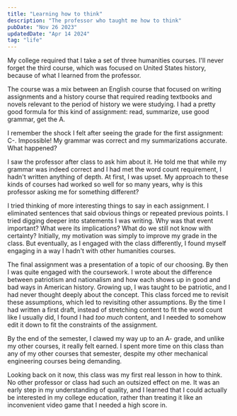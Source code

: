 ```yaml
---
title: "Learning how to think"
description: "The professor who taught me how to think"
pubDate: "Nov 26 2023"
updatedDate: "Apr 14 2024"
tag: "life"
---
```


My college required that I take a set of three humanities courses. I'll never forget the third course, which was focused on United States history, because of what I learned from the professor.

The course was a mix between an English course that focused on writing assignments and a history course that required reading textbooks and novels relevant to the period of history we were studying. I had a pretty good formula for this kind of assignment: read, summarize, use good grammar, get the A.

I remember the shock I felt after seeing the grade for the first assignment: C-. Impossible! My grammar was correct and my summarizations accurate. What happened?

I saw the professor after class to ask him about it. He told me that while my grammar was indeed correct and I had met the word count requirement, I hadn't written anything of depth. At first, I was upset. My approach to these kinds of courses had worked so well for so many years, why is this professor asking me for something different?

I tried thinking of more interesting things to say in each assignment. I eliminated sentences that said obvious things or repeated previous points. I tried digging deeper into statements I was writing. Why was that event important? What were its implications? What do we still not know with certainty? Initially, my motivation was simply to improve my grade in the class. But eventually, as I engaged with the class differently, I found myself engaging in a way I hadn't with other humanities courses.

The final assignment was a presentation of a topic of our choosing. By then I was quite engaged with the coursework. I wrote about the difference between patriotism and nationalism and how each shows up in good and bad ways in American history. Growing up, I was taught to be patriotic, and I had never thought deeply about the concept. This class forced me to revisit these assumptions, which led to revisiting other assumptions. By the time I had written a first draft, instead of stretching content to fit the word count like I usually did, I found I had _too much_ content, and I needed to somehow edit it down to fit the constraints of the assignment.

By the end of the semester, I clawed my way up to an A- grade, and unlike my other courses, it really felt earned. I spent more time on this class than any of my other courses that semester, despite my other mechanical engineering courses being demanding.

Looking back on it now, this class was my first real lesson in how to think. No other professor or class had such an outsized effect on me. It was an early step in my understanding of quality, and I learned that I could actually be interested in my college education, rather than treating it like an inconvenient video game that I needed a high score in.

